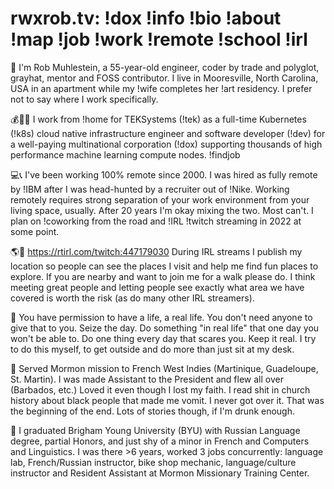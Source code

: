 # rwxrob.tv: !dox !info !bio !about !map !job !work !remote !school !irl

🔎 I'm Rob Muhlestein, a 55-year-old engineer, coder by trade and polyglot, grayhat, mentor and FOSS contributor. I live in Mooresville, North Carolina, USA in an apartment while my !wife completes her !art residency. I prefer not to say where I work specifically.

💰🏦🌐 I work from !home for TEKSystems (!tek) as a full-time Kubernetes (!k8s) cloud native infrastructure engineer and software developer (!dev) for a well-paying multinational corporation (!dox) supporting thousands of high performance machine learning compute nodes. !findjob

💻📞 I've been working 100% remote since 2000. I was hired as fully remote by !IBM after I was head-hunted by a recruiter out of !Nike. Working remotely requires strong separation of your work environment from your living space, usually. After 20 years I'm okay mixing the two. Most can't. I plan on !coworking from the road and !IRL !twitch streaming in 2022 at some point.

🌎🥾 <https://rtirl.com/twitch:447179030> During IRL streams I publish my location so people can see the places I visit and help me find fun places to explore. If you are nearby and want to join me for a walk please do. I think meeting great people and letting people see exactly what area we have covered is worth the risk (as do many other IRL streamers).

💚 You have permission to have a life, a real life. You don't need anyone to give that to you. Seize the day. Do something "in real life" that one day you won't be able to. Do one thing every day that scares you. Keep it real. I try to do this myself, to get outside and do more than just sit at my desk.

🌴 Served Mormon mission to French West Indies (Martinique, Guadeloupe, St. Martin). I was made Assistant to the President and flew all over (Barbados, etc.) Loved it even though I lost my faith. I read shit in church history about black people that made me vomit. I never got over it. That was the beginning of the end. Lots of stories though, if I'm drunk enough.

🏫 I graduated Brigham Young University (BYU) with Russian Language degree, partial Honors, and just shy of a minor in French and Computers and Linguistics. I was there >6 years, worked 3 jobs concurrently: language lab, French/Russian instructor, bike shop mechanic, language/culture instructor and Resident Assistant at Mormon Missionary Training Center.
